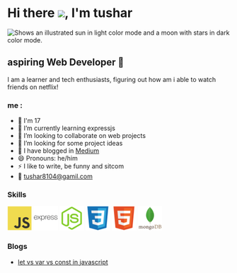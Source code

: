 # Hi there <img src="https://github.com/TheDudeThatCode/TheDudeThatCode/blob/master/Assets/Hi.gif" width="40"/>, I'm tushar
<picture>
  <source media="(prefers-color-scheme: dark)" srcset="https://media.giphy.com/media/CwTvSiWflgCGKgz5eb/giphy.gif">
  <source media="(prefers-color-scheme: light)" srcset="https://media.giphy.com/media/KzJkzjggfGN5Py6nkT/giphy.gif">
  <img alt="Shows an illustrated sun in light color mode and a moon with stars in dark color mode." src="" width="40">
</picture>


## aspiring Web Developer 🐥

I am a learner and tech enthusiasts, figuring out how am i able to watch friends on netflix! 

### me :
- 🧑 I'm 17
- 🌱 I’m currently learning expressjs
- 👯 I’m looking to collaborate on web projects
- 🤔 I’m looking for some project ideas
- 💬 I have blogged in [Medium](https://medium.com/@tushar85)
- 😄 Pronouns: he/him
- ⚡ I like to write, be funny and sitcom
- 👀 tushar8104@gamil.com

### Skills

[<img
  src="https://github.com/devicons/devicon/blob/master/icons/javascript/javascript-original.svg"
  width="55"
/>](https://developer.mozilla.org/en-US/docs/Web/JavaScript) [<img
  src="https://github.com/devicons/devicon/blob/master/icons/express/express-original-wordmark.svg"
  width="55"
/>](https://expressjs.com/) [<img
  src="https://github.com/devicons/devicon/blob/master/icons/nodejs/nodejs-original.svg"
  width="55"
/>](https://nodejs.org/en/about/) [<img
  src="https://github.com/devicons/devicon/blob/master/icons/css3/css3-original.svg"
  width="55"
/>](https://developer.mozilla.org/en-US/docs/Web/CSS) [<img
  src="https://github.com/devicons/devicon/blob/master/icons/html5/html5-original.svg"
  width="55"
/>](https://developer.mozilla.org/en-US/docs/Web/HTML) [<img
  src="https://github.com/devicons/devicon/blob/master/icons/mongodb/mongodb-original-wordmark.svg"
  width="55"
/>](https://www.mongodb.com/)

 
 ### Blogs
 - [let vs var vs const in javascript](https://medium.com/@tushar85/var-vs-let-vs-const-in-javascript-34f65e1c19be)
 

